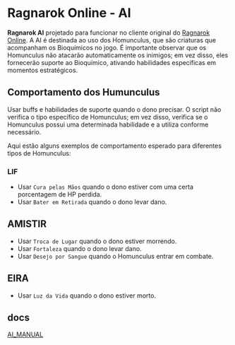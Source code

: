 # Ragnarok Online - AI

**Ragnarok AI** projetado para funcionar no cliente original do [Ragnarok Online](https://playragnarokonlinebr.com/). A AI é destinada ao uso dos Homunculus, que são criaturas que acompanham os Bioquímicos no jogo. É importante observar que os Homunculus não atacarão automaticamente os inimigos; em vez disso, eles fornecerão suporte ao Bioquímico, ativando habilidades específicas em momentos estratégicos.

## Comportamento dos Humunculus

Usar buffs e habilidades de suporte quando o dono precisar. O script não verifica o tipo específico de Homunculus; em vez disso, verifica se o Homunculus possui uma determinada habilidade e a utiliza conforme necessário.

Aqui estão alguns exemplos de comportamento esperado para diferentes tipos de Homunculus:

### LIF

- Usar `Cura pelas Mãos` quando o dono estiver com uma certa porcentagem de HP perdida.
- Usar `Bater em Retirada` quando o dono levar dano.

## AMISTIR

- Usar `Troca de Lugar` quando o dono estiver morrendo.
- Usar `Fortaleza` quando o dono levar dano.
- Usar `Desejo por Sangue` quando o Homunculus entrar em combate.

## EIRA

- Usar `Luz da Vida` quando o dono estiver morto.

## docs

[AI_MANUAL](http://winter.sgv417.jp/alchemy/download/official/AI_manual_en.html)
